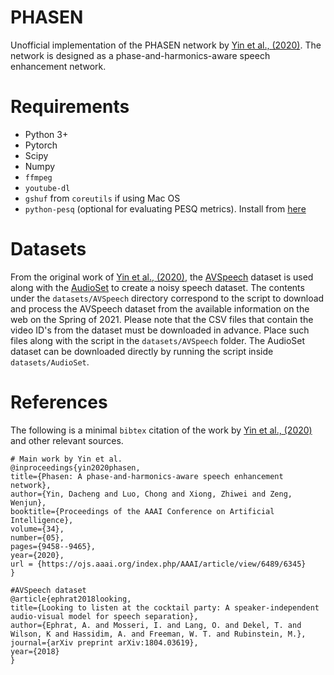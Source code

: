 # PHASEN

Unofficial implementation of the PHASEN network by [Yin et al., (2020)](https://ojs.aaai.org/index.php/AAAI/article/view/6489). The network is designed as a phase-and-harmonics-aware speech enhancement network.


# Requirements

* Python 3+
* Pytorch
* Scipy
* Numpy
* `ffmpeg`
* `youtube-dl`
* `gshuf` from `coreutils` if using Mac OS
* `python-pesq` (optional for evaluating PESQ metrics). Install from [here](https://github.com/ludlows/python-pesq)

# Datasets

From the original work of [Yin et al., (2020)](https://ojs.aaai.org/index.php/AAAI/article/view/6489), the [AVSpeech](https://looking-to-listen.github.io/avspeech/index.html) dataset is used along with the [AudioSet](https://research.google.com/audioset/) to create a noisy speech dataset. The contents under the `datasets/AVSpeech` directory correspond to the script to download and process the AVSpeech dataset from the available information on the web on the Spring of 2021. Please note that the CSV files that contain the video ID's from the dataset must be downloaded in advance. Place such files along with the script in the `datasets/AVSpeech` folder. The AudioSet dataset can be downloaded directly by running the script inside `datasets/AudioSet`.

# References

The following is a minimal `bibtex` citation of the work by [Yin et al., (2020)](https://ojs.aaai.org/index.php/AAAI/article/view/6489) and other relevant sources.

	# Main work by Yin et al.
	@inproceedings{yin2020phasen,
	title={Phasen: A phase-and-harmonics-aware speech enhancement network},
	author={Yin, Dacheng and Luo, Chong and Xiong, Zhiwei and Zeng, Wenjun},
	booktitle={Proceedings of the AAAI Conference on Artificial Intelligence},
	volume={34},
	number={05},
	pages={9458--9465},
	year={2020},
	url = {https://ojs.aaai.org/index.php/AAAI/article/view/6489/6345}
	}

	#AVSpeech dataset
	@article{ephrat2018looking,
	title={Looking to listen at the cocktail party: A speaker-independent audio-visual model for speech separation},
	author={Ephrat, A. and Mosseri, I. and Lang, O. and Dekel, T. and Wilson, K and Hassidim, A. and Freeman, W. T. and Rubinstein, M.},
	journal={arXiv preprint arXiv:1804.03619},
	year={2018}
	}
